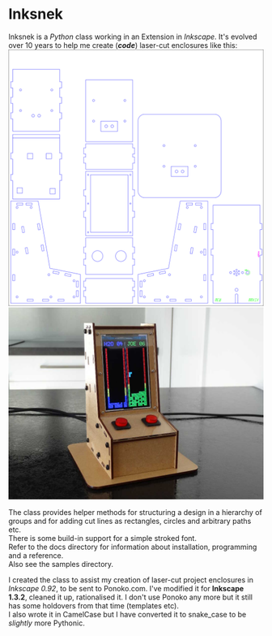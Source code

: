 
# Inksnek
Inksnek is a _Python_ class working in an Extension in _Inkscape_. It's evolved over 10 years to help me create (**_code_**) laser-cut enclosures like this:  
![design](enclosure.png)
![assembled](enclosure.jpg)

The class provides helper methods for structuring a design in a hierarchy of groups and for adding cut lines as rectangles, circles and arbitrary paths etc.  
There is some build-in support for a simple stroked font.  
Refer to the docs directory for information about installation, programming and a reference.  
Also see the samples directory.

I created the class to assist my creation of laser-cut project enclosures in _Inkscape 0.92_, to be sent to Ponoko.com.
I've modified it for **Inkscape 1.3.2**, cleaned it up, rationalised it. I don't use Ponoko any more but it still has some holdovers from that time (templates etc).  
I also wrote it in CamelCase but I have converted it to snake_case to be _slightly_ more Pythonic.


